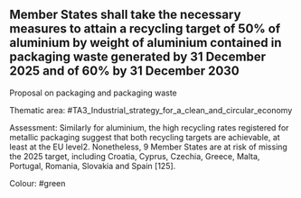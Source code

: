 ## Member States shall take the necessary measures to attain a recycling target of 50% of aluminium by weight of aluminium contained in packaging waste generated by 31 December 2025 and of 60% by 31 December 2030
Proposal on packaging and packaging waste

Thematic area: #TA3_Industrial_strategy_for_a_clean_and_circular_economy

Assessment: Similarly for aluminium, the high recycling rates registered for metallic packaging suggest that both recycling targets are achievable, at least at the EU level2. Nonetheless, 9 Member States are at risk of missing the 2025 target, including Croatia, Cyprus, Czechia, Greece, Malta, Portugal, Romania, Slovakia and Spain [125].

Colour: #green